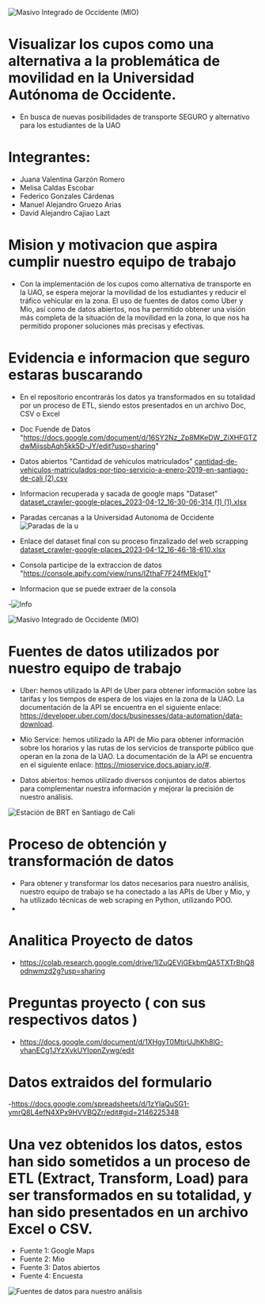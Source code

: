 ![Masivo Integrado de Occidente (MIO)](https://admisiones.uao.edu.co/wp-content/uploads/elementor/thumbs/BANNER-LANDING-12-1-scaled-q3lrqjvb3bzcrdxs0xctzvl1aop9wzvwvx1pevouqo.jpg)


# Visualizar los cupos como una alternativa a la problemática de movilidad en la Universidad Autónoma de Occidente.
- En busca de nuevas posibilidades de transporte SEGURO y alternativo para los estudiantes de la UAO

# Integrantes:
- Juana Valentina Garzón Romero
- Melisa Caldas Escobar 
- Federico Gonzales Cárdenas
- Manuel Alejandro Gruezo Arias
- David Alejandro Cajiao Lazt

# Mision y motivacion que aspira cumplir nuestro equipo de trabajo

- Con la implementación de los cupos como alternativa de transporte en la UAO, se espera mejorar la movilidad de los estudiantes y reducir el tráfico vehicular en la zona. El uso de fuentes de datos como Uber y Mio, así como de datos abiertos, nos ha permitido obtener una visión más completa de la situación de la movilidad en la zona, lo que nos ha permitido proponer soluciones más precisas y efectivas.

# Evidencia e informacion que seguro estaras buscarando
- En el repositorio encontrarás los datos ya transformados en su totalidad por un proceso de ETL, siendo estos presentados en un archivo Doc, CSV o Excel

- Doc Fuende de Datos "https://docs.google.com/document/d/16SY2Nz_Zp8MKeDW_ZiXHFGTZdwMjissbAqh5kk5D-JY/edit?usp=sharing"
- Datos abiertos "Cantidad de vehiculos matriculados" 
[cantidad-de-vehiculos-matriculados-por-tipo-servicio-a-enero-2019-en-santiago-de-cali (2).csv](https://github.com/Federic0GC/Proyecto-Programacion/files/11213773/cantidad-de-vehiculos-matriculados-por-tipo-servicio-a-enero-2019-en-santiago-de-cali.2.csv)
- Informacion recuperada y sacada de google maps "Dataset"
[dataset_crawler-google-places_2023-04-12_16-30-06-314 (1) (1).xlsx](https://github.com/Federic0GC/Proyecto-Programacion/files/11213858/dataset_crawler-google-places_2023-04-12_16-30-06-314.1.1.xlsx)
- Paradas cercanas a la Universidad Autonoma de Occidente
![Paradas de la u](https://user-images.githubusercontent.com/126357240/231529085-3a7e168c-1480-427b-98b9-f257403aeb4f.JPG)
- Enlace del dataset final con su proceso finzalizado del web scrapping
[dataset_crawler-google-places_2023-04-12_16-46-18-610.xlsx](https://github.com/Federic0GC/Proyecto-Programacion/files/11214002/dataset_crawler-google-places_2023-04-12_16-46-18-610.xlsx)
- Consola participe de la extraccion de datos "https://console.apify.com/view/runs/IZthaF7F24fMEkIgT"
- Informacion que se puede extraer de la consola

-![Info](https://user-images.githubusercontent.com/126357240/231529459-8e0f519a-e658-4a3f-8ac7-b6c9aebae0b7.JPG)










![Masivo Integrado de Occidente (MIO)](https://www.uao.edu.co/wp-content/uploads/2020/09/internacionalizacion-en-la-uao.jpg)

# Fuentes de datos utilizados por nuestro equipo de trabajo 

- Uber: hemos utilizado la API de Uber para obtener información sobre las tarifas y los tiempos de espera de los viajes en la zona de la UAO. La documentación de la API se encuentra en el siguiente enlace: https://developer.uber.com/docs/businesses/data-automation/data-download.

- Mio Service: hemos utilizado la API de Mio para obtener información sobre los horarios y las rutas de los servicios de transporte público que operan en la zona de la UAO. La documentación de la API se encuentra en el siguiente enlace: https://mioservice.docs.apiary.io/#.

- Datos abiertos: hemos utilizado diversos conjuntos de datos abiertos para complementar nuestra información y mejorar la precisión de nuestro análisis.

![Estación de BRT en Santiago de Cali](https://upload.wikimedia.org/wikipedia/commons/a/a0/BRT%2C_santiago_de_Cali_station.jpg)

# Proceso de obtención y transformación de datos

- Para obtener y transformar los datos necesarios para nuestro análisis, nuestro equipo de trabajo se ha conectado a las APIs de Uber y Mio, y ha utilizado técnicas de web scraping en Python, utilizando POO.
- 

# Analitica Proyecto de datos
- https://colab.research.google.com/drive/1lZuQEViGEkbmQA5TXTrBhQ8odnwmzd2g?usp=sharing

# Preguntas proyecto ( con sus respectivos datos )
- https://docs.google.com/document/d/1XHgyT0MtjrUJhKh8lG-vhanECg1JYzXvkUYIopnZywg/edit

# Datos extraidos del formulario
-https://docs.google.com/spreadsheets/d/1zYlaQuSG1-ymrQ8L4efN4XPx9HVVBQZr/edit#gid=2146225348


# Una vez obtenidos los datos, estos han sido sometidos a un proceso de ETL (Extract, Transform, Load) para ser transformados en su totalidad, y han sido presentados en un archivo Excel o CSV.

- Fuente 1: Google Maps
- Fuente 2: Mio
- Fuente 3: Datos abiertos
- Fuente 4: Encuesta

![Fuentes de datos para nuestro análisis](https://cdn.plainconcepts.com/wp-content/uploads/2023/01/etl-extract-transform-load.jpg)

